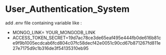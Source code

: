 # User_Authentication_System

add .env file containing variable like :

- MONGO_LINK= YOUR_MONGODB_LINK
- ACCESS_TOKEN_SECRET=19d7ac78ce3de65eaf495e444fb0de616b81ce9f9b1005ecdcab6fcd804c07fc58decf42e0051c90cd67b871267fd811e27e7175d9c1b316de3f54135310eb95

